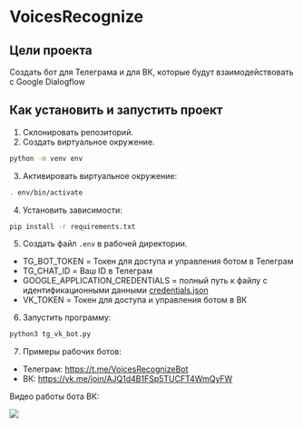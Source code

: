 # VoicesRecognize

## Цели проекта
Создать бот для Телеграма и для ВК, которые будут взаимодействовать с Google Dialogflow

## Как установить и запустить проект

1. Склонировать репозиторий.
2. Создать виртуальное окружение.
```bash
python -m venv env
```
3. Активировать виртуальное окружение:

```bash
. env/bin/activate
```
   
4. Установить зависимости:
```bash
pip install -r requirements.txt
```

5. Создать файл `.env` в рабочей директории.

* TG_BOT_TOKEN = Токен для доступа и управления ботом в Телеграм
* TG_CHAT_ID = Ваш ID в Телеграм
* GOOGLE_APPLICATION_CREDENTIALS = полный путь к файлу с идентификационными данными [credentials.json](https://cloud.google.com/dialogflow/es/docs/quick/setup#sdk)
* VK_TOKEN = Токен для доступа и управления ботом в ВК

6. Запустить программу:
```bash
python3 tg_vk_bot.py
```

7. Примеры рабочих ботов:
* Телеграм: https://t.me/VoicesRecognizeBot
* ВК: https://vk.me/join/AJQ1d4B1FSp5TUCFT4WmQyFW

Видео работы бота ВК:

![](video.gif)